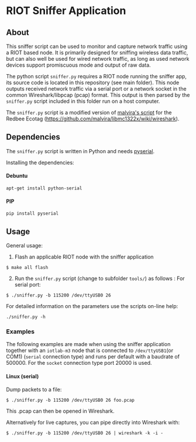 # RIOT Sniffer Application


## About

This sniffer script can be used to monitor and capture network traffic using
a RIOT based node. It is primarily designed for sniffing wireless data traffic,
but can also well be used for wired network traffic, as long as used network
devices support promiscuous mode and output of raw data.

The python script `sniffer.py` requires a RIOT node running the sniffer app, its
source code is located in this repository (see main folder). This node outputs
received network traffic via a serial port or a network socket in the common
Wireshark/libpcap (pcap) format. This output is then parsed by the `sniffer.py`
script included in this folder run on a host computer.

The `sniffer.py` script is a modified version of [malvira's script](https://github.com/malvira/libmc1322x/blob/master/tools/rftestrx2pcap.py)
for the Redbee Ecotag (https://github.com/malvira/libmc1322x/wiki/wireshark).

## Dependencies

The `sniffer.py` script is written in Python and needs [pyserial](https://pypi.python.org/pypi/pyserial).

Installing the dependencies:


#### Debuntu
    apt-get install python-serial

#### PIP
    pip install pyserial


## Usage

General usage:

1.  Flash an applicable RIOT node with the sniffer application 
```
$ make all flash
```

2.  Run the `sniffer.py` script (change to subfolder `tools/`) as follows :
    For serial port:
```
$ ./sniffer.py -b 115200 /dev/ttyUSB0 26
```

For detailed information on the parameters use the scripts on-line help:

```
./sniffer.py -h
```

### Examples

The following examples are made when using the sniffer application together with
an `iotlab-m3` node that is connected to `/dev/ttyUSB1`(or COM1) (`serial` connection type)
and runs per default with a baudrate of 500000. For the `socket` connection type port 20000
is used.

#### Linux (serial)

Dump packets to a file:
```
$ ./sniffer.py -b 115200 /dev/ttyUSB0 26 foo.pcap
```

This .pcap can then be opened in Wireshark.

Alternatively for live captures, you can pipe directly into Wireshark with:
```
$ ./sniffer.py -b 115200 /dev/ttyUSB0 26 | wireshark -k -i -
```
